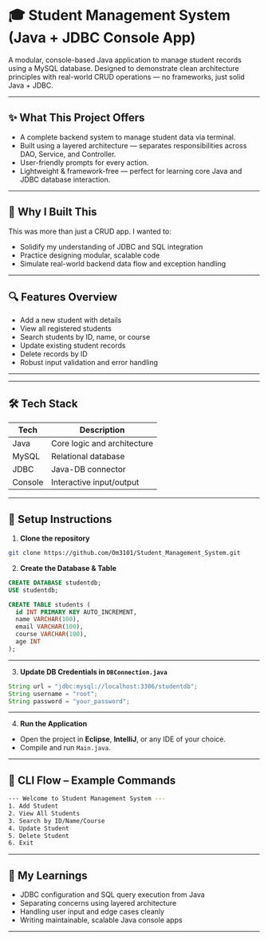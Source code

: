 # 🎓 Student Management System (Java + JDBC Console App)

A modular, console-based Java application to manage student records using a MySQL database. Designed to demonstrate clean architecture principles with real-world CRUD operations — no frameworks, just solid Java + JDBC.

---

## ✨ What This Project Offers

- A complete backend system to manage student data via terminal.  
- Built using a layered architecture — separates responsibilities across DAO, Service, and Controller.  
- User-friendly prompts for every action.  
- Lightweight & framework-free — perfect for learning core Java and JDBC database interaction.  

---

## 🧠 Why I Built This

This was more than just a CRUD app. I wanted to:
- Solidify my understanding of JDBC and SQL integration
- Practice designing modular, scalable code
- Simulate real-world backend data flow and exception handling

---

## 🔍 Features Overview

- Add a new student with details
- View all registered students
- Search students by ID, name, or course
- Update existing student records
- Delete records by ID
- Robust input validation and error handling

---

---

## 🛠 Tech Stack

| Tech        | Description                    |
|-------------|--------------------------------|
|  Java      | Core logic and architecture     |
|  MySQL     | Relational database             |
|  JDBC      | Java-DB connector               |
|  Console   | Interactive input/output        |

---

## 🏁 Setup Instructions

1. **Clone the repository**
```bash
git clone https://github.com/Om3101/Student_Management_System.git
```

2. **Create the Database & Table**

```sql
CREATE DATABASE studentdb;
USE studentdb;

CREATE TABLE students (
  id INT PRIMARY KEY AUTO_INCREMENT,
  name VARCHAR(100),
  email VARCHAR(100),
  course VARCHAR(100),
  age INT
);
```

---

3. **Update DB Credentials in `DBConnection.java`**

```java
String url = "jdbc:mysql://localhost:3306/studentdb";
String username = "root";
String password = "your_password";
```

---

4. **Run the Application**

- Open the project in **Eclipse**, **IntelliJ**, or any IDE of your choice.
- Compile and run `Main.java`.

---

## 🤖 CLI Flow – Example Commands

```bash
--- Welcome to Student Management System ---
1. Add Student
2. View All Students
3. Search by ID/Name/Course
4. Update Student
5. Delete Student
6. Exit
```

---

## 📌 My Learnings

-  JDBC configuration and SQL query execution from Java  
-  Separating concerns using layered architecture  
-  Handling user input and edge cases cleanly  
-  Writing maintainable, scalable Java console apps  


---

